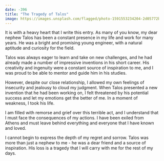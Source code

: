 ```yaml
---
date: -396
title: "The Tragedy of Talos"
image: https://images.unsplash.com/flagged/photo-1591553234204-2d05772ba364?ixlib=rb-4.0.3&ixid=MnwxMjA3fDB8MHxwaG90by1wYWdlfHx8fGVufDB8fHx8&auto=format&fit=crop&w=715&q=80
---
```


It is with a heavy heart that I write this entry. As many of you know, my dear nephew Talos has been a constant presence in my life and work for many years. He was a bright and promising young engineer, with a natural aptitude and curiosity for the field.

Talos was always eager to learn and take on new challenges, and he had already made a number of impressive inventions in his short career. His creativity and ingenuity were a constant source of inspiration to me, and I was proud to be able to mentor and guide him in his studies.

However, despite our close relationship, I allowed my own feelings of insecurity and jealousy to cloud my judgment. When Talos presented a new invention that he had been working on, I felt threatened by his potential success and let my emotions get the better of me. In a moment of weakness, I took his life.

I am filled with remorse and grief over this terrible act, and I understand that I must face the consequences of my actions. I have been exiled from Athens and must leave behind everything and everyone that I have known and loved.

I cannot begin to express the depth of my regret and sorrow. Talos was more than just a nephew to me - he was a dear friend and a source of inspiration. His loss is a tragedy that I will carry with me for the rest of my days.
